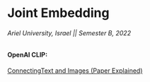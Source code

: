# Joint Embedding

###### Ariel University, Israel || Semester B, 2022

#### OpenAI CLIP:
[ConnectingText and Images (Paper Explained)](https://www.youtube.com/watch?v=T9XSU0pKX2E)
